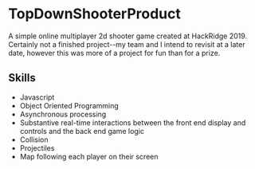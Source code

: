 # TopDownShooterProduct
A simple online multiplayer 2d shooter game created at HackRidge 2019. Certainly not a finished project--my team and I intend to revisit at a later date, however this was more of a project for fun than for a prize.

## Skills
- Javascript
- Object Oriented Programming
- Asynchronous processing
- Substantive real-time interactions between the front end display and controls and the back end game logic
- Collision
- Projectiles
- Map following each player on their screen
